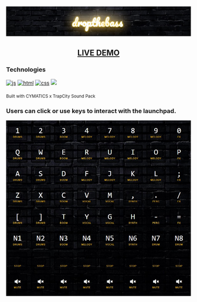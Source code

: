 ![Drop the Bass](./static/img/droptheb-banner.JPG)
<h2 align="center">
<a href="https://xerilius.github.io/drop-the-bass">LIVE DEMO </a>
</h2>

<h3>Technologies</h3>
<a href="https://developer.mozilla.org/en-US/docs/Web/JavaScript">
  <img alt="js" src="https://icongr.am/devicon/javascript-original.svg?size=70"></a> 
<a href="https://developer.mozilla.org/en-US/docs/Web/Guide/HTML/HTML5">
  <img alt="html" src="https://icongr.am/devicon/html5-original.svg?size=70"></a>
<a href="https://developer.mozilla.org/en-US/docs/Web/CSS">
  <img alt="css" src="https://icongr.am/devicon/css3-original.svg?size=70"></a>
<img src="https://icongr.am/devicon/sass-original.svg?size=70">

<sub>Built with CYMATICS x TrapCity Sound Pack </sub>

### Users can click or use keys to interact with the launchpad.
![Launchpad](./static/img/8x8launchpad.JPG)

